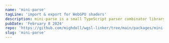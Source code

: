 ```yaml
---
name: 'mini-parse'
tagLine: 'import & export for WebGPU shaders'
description: mini-parse is a small TypeScript parser combinator library with an efficient regex based lexer.
pubDate: 'February 8 2024'
repo: 'https://github.com/mighdoll/wgsl-linker/tree/main/packages/mini-parse'
slug: 'mini-parse'
---
```

